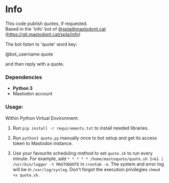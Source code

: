# Info
This code publish quotes, if requested.  
Based in the 'info' bot of @spla@mastodont.cat (https://git.mastodont.cat/spla/info)

The bot listen to 'quote' word key:

@bot_username quote

and then reply with a quote.

### Dependencies

-   **Python 3**
-   Mastodon account

### Usage:

Within Python Virtual Environment:

1. Run `pip install -r requirements.txt` to install needed libraries.  

2. Run `python3 quote.py` manually once to bot setup and get its access token to Mastodon instance.

3. Use your favourite scheduling method to set `quote.sh` to run every minute. For example, 
   add  `* * * * * /home/mastoquote/quote.sh 2>&1 | /usr/bin/logger -t MASTOQUOTE` in 
   `crontab -e`. The system and error log will be in `/var/log/syslog`. Don't forgot the execution 
   privilegies `chmod +x quote.sh`.